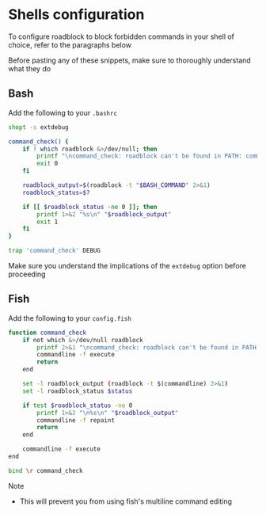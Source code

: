 # Shells configuration

To configure roadblock to block forbidden commands in your shell of choice, refer to the paragraphs below

Before pasting any of these snippets, make sure to thoroughly understand what they do

## Bash

Add the following to your `.bashrc`

```bash
shopt -s extdebug

command_check() {
    if ! which roadblock &>/dev/null; then
        printf "\ncommand_check: roadblock can't be found in PATH: commands will not be checked\n"
        exit 0
    fi

    roadblock_output=$(roadblock -t "$BASH_COMMAND" 2>&1)
    roadblock_status=$?

    if [[ $roadblock_status -ne 0 ]]; then
        printf 1>&2 "%s\n" "$roadblock_output"
        exit 1
    fi
}

trap 'command_check' DEBUG
```

Make sure you understand the implications of the `extdebug` option before proceeding

## Fish

Add the following to your `config.fish`

```sh
function command_check
    if not which &>/dev/null roadblock
        printf 2>&1 "\ncommand_check: roadblock can't be found in PATH: commands will not be checked"
        commandline -f execute
        return
    end

    set -l roadblock_output (roadblock -t $(commandline) 2>&1)
    set -l roadblock_status $status

    if test $roadblock_status -ne 0
        printf 1>&2 "\n%s\n" "$roadblock_output"
        commandline -f repaint
        return
    end

    commandline -f execute
end

bind \r command_check
```

Note

- This will prevent you from using fish's multiline command editing
